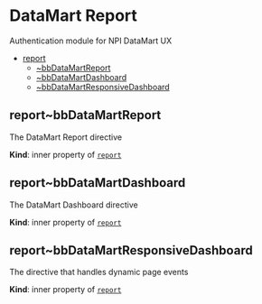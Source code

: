 <a name="npi-datamart.module_report"></a>

# DataMart Report
Authentication module for NPI DataMart UX


* [report](#npi-datamart.module_report)
    * [~bbDataMartReport](#npi-datamart.module_report..bbDataMartReport)
    * [~bbDataMartDashboard](#npi-datamart.module_report..bbDataMartDashboard)
    * [~bbDataMartResponsiveDashboard](#npi-datamart.module_report..bbDataMartResponsiveDashboard)

<a name="npi-datamart.module_report..bbDataMartReport"></a>

## report~bbDataMartReport
The DataMart Report directive

**Kind**: inner property of <code>[report](#npi-datamart.module_report)</code>  
<a name="npi-datamart.module_report..bbDataMartDashboard"></a>

## report~bbDataMartDashboard
The DataMart Dashboard directive

**Kind**: inner property of <code>[report](#npi-datamart.module_report)</code>  
<a name="npi-datamart.module_report..bbDataMartResponsiveDashboard"></a>

## report~bbDataMartResponsiveDashboard
The directive that handles dynamic page events

**Kind**: inner property of <code>[report](#npi-datamart.module_report)</code>  
